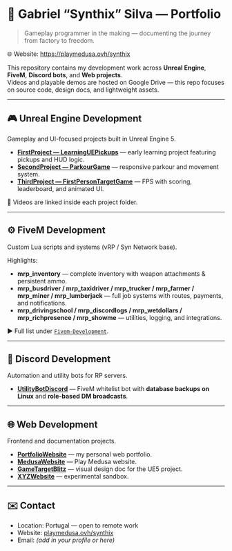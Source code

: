 # 💼 Gabriel “Synthix” Silva — Portfolio

> Gameplay programmer in the making — documenting the journey from factory to freedom.

🌐 Website: https://playmedusa.ovh/synthix

This repository contains my development work across **Unreal Engine**, **FiveM**, **Discord bots**, and **Web projects**.  
Videos and playable demos are hosted on Google Drive — this repo focuses on source code, design docs, and lightweight assets.

---

## 🎮 Unreal Engine Development
Gameplay and UI-focused projects built in Unreal Engine 5.

- **[FirstProject — LearningUEPickups](./Unreal%20Engine-Development/FirstProject%20-%20LearningUEPickups)** — early learning project featuring pickups and HUD logic.  
- **[SecondProject — ParkourGame](./Unreal%20Engine-Development/SecondProject%20-%20ParkourGame)** — responsive parkour and movement system.  
- **[ThirdProject — FirstPersonTargetGame](./Unreal%20Engine-Development/ThirdProject%20-%20FirstPersonTargetGame)** — FPS with scoring, leaderboard, and animated UI.

🎥 Videos are linked inside each project folder.

---

## ⚙️ FiveM Development
Custom Lua scripts and systems (vRP / Syn Network base).

Highlights:
- **mrp_inventory** — complete inventory with weapon attachments & persistent ammo.
- **mrp_busdriver / mrp_taxidriver / mrp_trucker / mrp_farmer / mrp_miner / mrp_lumberjack** — full job systems with routes, payments, and notifications.
- **mrp_drivingschool / mrp_discordlogs / mrp_wetdollars / mrp_richpresence / mrp_showme** — utilities, logging, and integrations.

▶️ Full list under [`Fivem-Development`](./Fivem-Development).

---

## 🤖 Discord Development
Automation and utility bots for RP servers.

- **[UtilityBotDiscord](./Discord-Development/UtilityBotDiscord)** — FiveM whitelist bot with **database backups on Linux** and **role-based DM broadcasts**.

---

## 🌐 Web Development
Frontend and documentation projects.

- **[PortfolioWebsite](./Web-Development/PortfolioWebsite)** — my personal web portfolio.  
- **[MedusaWebsite](./Web-Development/MedusaWebsite)** — Play Medusa website.  
- **[GameTargetBlitz](./Web-Development/GameTargetBlitz)** — visual design doc for the UE5 project.  
- **[XYZWebsite](./Web-Development/XYZWebsite)** — experimental sandbox.

---

## ✉️ Contact
- Location: Portugal — open to remote work  
- Website: [playmedusa.ovh/synthix](https://playmedusa.ovh/synthix)  
- Email: *(add in your profile or here)*
